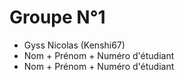 # Groupe N°1

- Gyss Nicolas (Kenshi67)
- Nom + Prénom + Numéro d'étudiant
- Nom + Prénom + Numéro d'étudiant
